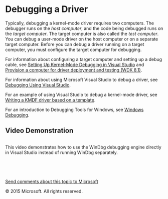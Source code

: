 <span id="vsdriver.debugging_a_driver"></span>Debugging a Driver
================================================================

Typically, debugging a kernel-mode driver requires two computers. The debugger runs on the *host computer*, and the code being debugged runs on the *target computer*. The target computer is also called the *test computer*. You can debug a user-mode driver on the host computer or on a separate target computer. Before you can debug a driver running on a target computer, you must configure the target computer for debugging.

For information about configuring a target computer and setting up a debug cable, see [Setting Up Kernel-Mode Debugging in Visual Studio](debugger.setting_up_kernel-mode_debugging_in_visual_studio) and [Provision a computer for driver deployment and testing (WDK 8.1)](wdkgetstart.provision_a_target_computer_wdk_8_1).

For information about using Microsoft Visual Studio to debug a driver, see [Debugging Using Visual Studio](debugger.debugging_using_visual_studio).

For an example of using Visual Studio to debug a kernel-mode driver, see [Writing a KMDF driver based on a template](wdkgetstart.writing_a_kmdf_driver_based_on_a_template).

For an introduction to Debugging Tools for Windows, see [Windows Debugging](debugger.introduction6).

<span id="Video_Demonstration"></span><span id="video_demonstration"></span><span id="VIDEO_DEMONSTRATION"></span>Video Demonstration
-------------------------------------------------------------------------------------------------------------------------------------

![]()

This video demonstrates how to use the WinDbg debugging engine directly in Visual Studio instead of running WinDbg separately.

 

 

[Send comments about this topic to Microsoft](mailto:wsddocfb@microsoft.com?subject=Documentation%20feedback%20[VsDriver\vsdriver]:%20Debugging%20a%20Driver%20%20RELEASE:%20(9/24/2015)&body=%0A%0APRIVACY%20STATEMENT%0A%0AWe%20use%20your%20feedback%20to%20improve%20the%20documentation.%20We%20don't%20use%20your%20email%20address%20for%20any%20other%20purpose,%20and%20we'll%20remove%20your%20email%20address%20from%20our%20system%20after%20the%20issue%20that%20you're%20reporting%20is%20fixed.%20While%20we're%20working%20to%20fix%20this%20issue,%20we%20might%20send%20you%20an%20email%20message%20to%20ask%20for%20more%20info.%20Later,%20we%20might%20also%20send%20you%20an%20email%20message%20to%20let%20you%20know%20that%20we've%20addressed%20your%20feedback.%0A%0AFor%20more%20info%20about%20Microsoft's%20privacy%20policy,%20see%20http://privacy.microsoft.com/en-us/default.aspx. "Send comments about this topic to Microsoft")

© 2015 Microsoft. All rights reserved.
